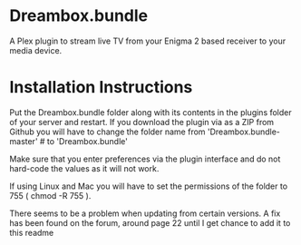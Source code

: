 Dreambox.bundle
===============

A Plex plugin to stream live TV from your Enigma 2 based receiver to your media device.

Installation Instructions
====================================


Put the Dreambox.bundle folder along with its contents in the plugins folder of your server and restart.
If you download the plugin via as a ZIP from Github you will have to change the folder name from 'Dreambox.bundle-master' #
to 'Dreambox.bundle'

Make sure that you enter preferences via the plugin interface and do not hard-code the values as it will not work.

If using Linux and Mac you will have to set the permissions of the folder to 755 ( chmod -R 755 ).

There seems to be a problem when updating from certain versions. A fix has been found on the forum, around page 22 until I get chance to add it to this readme


